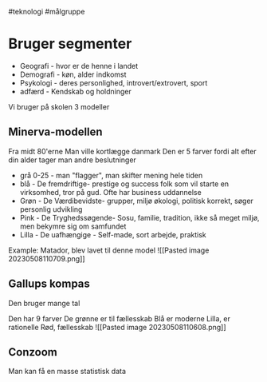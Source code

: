 #teknologi #målgruppe 
# Bruger segmenter
* Geografi - hvor er de henne i landet
* Demografi - køn, alder indkomst
* Psykologi - deres personlighed, introvert/extrovert, sport
* adfærd - Kendskab og holdninger

Vi bruger på skolen 3 modeller

## Minerva-modellen
Fra midt 80'erne
Man ville kortlægge danmark
Den er 5 farver fordi alt efter din alder tager man andre beslutninger

* grå 0-25 - man "flagger", man skifter mening hele tiden
* blå - De fremdriftige- prestige og success folk som vil starte en virksomhed, tror på gud. Ofte har business uddannelse
* Grøn - De Værdibevidste- grupper, miljø økologi, politisk korrekt, søger personlig udvikling
* Pink - De Tryghedssøgende- Sosu, familie, tradition, ikke så meget miljø, men bekymre sig om samfundet
* Lilla - De uafhængige - Self-made, sort arbejde, praktisk

Example: Matador, blev lavet til denne model
![[Pasted image 20230508110709.png]]

## Gallups kompas
Den bruger mange tal

Den har 9 farver
De grønne er til fællesskab
Blå er moderne
Lilla, er rationelle
Rød, fællesskab
![[Pasted image 20230508110608.png]]

## Conzoom
Man kan få en masse statistisk data
